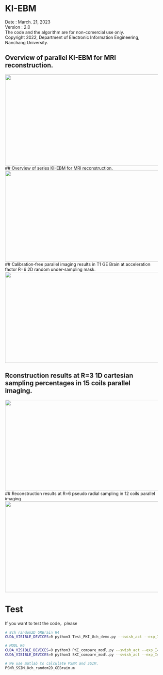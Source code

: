 # KI-EBM
Date : March. 21, 2023  
Version : 2.0   
The code and the algorithm are for non-comercial use only.   
Copyright 2022, Department of Electronic Information Engineering, Nanchang University. 

## Overview of parallel KI-EBM for MRI reconstruction.
 <div align="center"><img src="https://github.com/yqx7150/KI-EBM/tree/main/Figures/PKI-EBM.png" width = "600" height = "300"> </div>
## Overview of series KI-EBM for MRI reconstruction.
 <div align="center"><img src="https://github.com/yqx7150/KI-EBM/tree/main/Figures/SKI-EBM.png" width = "600" height = "300"> </div>
## Calibration-free parallel imaging results in T1 GE Brain at acceleration factor R=6 2D random under-sampling mask.
 <div align="center"><img src="https://github.com/yqx7150/KI-EBM/tree/main/Figures/8chR6.png" width = "600" height = "300"> </div>

## Rconstruction results at R=3 1D cartesian sampling percentages in 15 coils parallel imaging. 
 <div align="center"><img src="https://github.com/yqx7150/KI-EBM/tree/main/Figures/DDP_R3.png" width = "600" height = "300"> </div>
## Reconstruction results at R=6 pseudo radial sampling in 12 coils parallel imaging
 <div align="center"><img src="https://github.com/yqx7150/KI-EBM/tree/main/Figures/MODL.png" width = "600" height = "300"> </div>

# Test
If you want to test the code，please
```bash
# 8ch random2D GRBrain R4
CUDA_VISIBLE_DEVICES=0 python3 Test_PKI_8ch_demo.py --swish_act --exp_I=SIAT_I --resume_iter_I=169500 --exp_K=SIAT_K --resume_iter_K=124500 --step_lr_I=300 --step_lr_K=100

# MODL R6
CUDA_VISIBLE_DEVICES=0 python3 PKI_compare_modl.py --swish_act --exp_I=SIAT_I --resume_iter_I=169500 --exp_K=SIAT_K --resume_iter_K=124500 --step_lr_I=10 --step_lr_K=10
CUDA_VISIBLE_DEVICES=0 python3 SKI_compare_modl.py --swish_act --exp_I=SIAT_I --resume_iter_I=169500 --exp_K=SIAT_K --resume_iter_K=124500 --step_lr_I=10 --step_lr_K=10

# We use matlab to calculate PSNR and SSIM.
PSNR_SSIM_8ch_random2D_GEBrain.m
```
